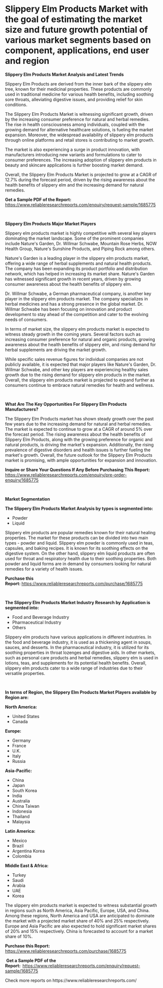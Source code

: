 <p><h1>Slippery Elm Products Market with the goal of estimating the market size and future growth potential of various market segments based on component, applications, end user and region</h1></p><p><strong>Slippery Elm Products Market Analysis and Latest Trends</strong></p>
<p><p>Slippery Elm Products are derived from the inner bark of the slippery elm tree, known for their medicinal properties. These products are commonly used in traditional medicine for various health benefits, including soothing sore throats, alleviating digestive issues, and providing relief for skin conditions.</p><p>The Slippery Elm Products Market is witnessing significant growth, driven by the increasing consumer preference for natural and herbal remedies. The rise in health consciousness among individuals, coupled with the growing demand for alternative healthcare solutions, is fueling the market expansion. Moreover, the widespread availability of slippery elm products through online platforms and retail stores is contributing to market growth.</p><p>The market is also experiencing a surge in product innovation, with manufacturers introducing new variants and formulations to cater to consumer preferences. The increasing adoption of slippery elm products in beauty and skincare applications is further boosting market demand.</p><p>Overall, the Slippery Elm Products Market is projected to grow at a CAGR of 12.7% during the forecast period, driven by the rising awareness about the health benefits of slippery elm and the increasing demand for natural remedies.</p></p>
<p><strong>Get a Sample PDF of the Report:&nbsp;</strong> <a href="https://www.reliableresearchreports.com/enquiry/request-sample/1685775">https://www.reliableresearchreports.com/enquiry/request-sample/1685775</a></p>
<p>&nbsp;</p>
<p><strong>Slippery Elm Products Major Market Players</strong></p>
<p><p>Slippery elm products market is highly competitive with several key players dominating the market landscape. Some of the prominent companies include Nature's Garden, Dr. Willmar Schwabe, Mountain Rose Herbs, NOW Health Group, Nature's Sunshine Products, and Piping Rock among others.</p><p>Nature's Garden is a leading player in the slippery elm products market, offering a wide range of herbal supplements and natural health products. The company has been expanding its product portfolio and distribution network, which has helped in increasing its market share. Nature's Garden has witnessed significant growth in recent years, driven by growing consumer awareness about the health benefits of slippery elm.</p><p>Dr. Willmar Schwabe, a German pharmaceutical company, is another key player in the slippery elm products market. The company specializes in herbal medicines and has a strong presence in the global market. Dr. Willmar Schwabe has been focusing on innovation and product development to stay ahead of the competition and cater to the evolving needs of consumers.</p><p>In terms of market size, the slippery elm products market is expected to witness steady growth in the coming years. Several factors such as increasing consumer preference for natural and organic products, growing awareness about the health benefits of slippery elm, and rising demand for herbal supplements are driving the market growth.</p><p>While specific sales revenue figures for individual companies are not publicly available, it is expected that major players like Nature's Garden, Dr. Willmar Schwabe, and other key players are experiencing healthy sales growth due to the rising demand for slippery elm products in the market. Overall, the slippery elm products market is projected to expand further as consumers continue to embrace natural remedies for health and wellness.</p></p>
<p>&nbsp;</p>
<p><strong>What Are The Key Opportunities For Slippery Elm Products Manufacturers?</strong></p>
<p><p>The Slippery Elm Products market has shown steady growth over the past few years due to the increasing demand for natural and herbal remedies. The market is expected to continue to grow at a CAGR of around 5% over the forecast period. The rising awareness about the health benefits of Slippery Elm Products, along with the growing preference for organic and natural products, is driving the market's expansion. Additionally, the rising prevalence of digestive disorders and health issues is further fueling the market's growth. Overall, the future outlook for the Slippery Elm Products market is promising, with ample opportunities for expansion and innovation.</p></p>
<p><strong>Inquire or Share Your Questions If Any Before Purchasing This Report:</strong> <a href="https://www.reliableresearchreports.com/enquiry/pre-order-enquiry/1685775">https://www.reliableresearchreports.com/enquiry/pre-order-enquiry/1685775</a></p>
<p>&nbsp;</p>
<p><strong>Market Segmentation</strong></p>
<p><strong>The Slippery Elm Products Market Analysis by types is segmented into:</strong></p>
<p><ul><li>Powder</li><li>Liquid</li></ul></p>
<p><p>Slippery elm products are popular remedies known for their natural healing properties. The market for these products can be divided into two main types - powder and liquid. Slippery elm powder is commonly used in teas, capsules, and baking recipes. It is known for its soothing effects on the digestive system. On the other hand, slippery elm liquid products are often used for throat and respiratory health due to their soothing properties. Both powder and liquid forms are in demand by consumers looking for natural remedies for a variety of health issues.</p></p>
<p><strong>Purchase this Report:&nbsp;</strong><a href="https://www.reliableresearchreports.com/purchase/1685775">https://www.reliableresearchreports.com/purchase/1685775</a></p>
<p>&nbsp;</p>
<p><strong>The Slippery Elm Products Market Industry Research by Application is segmented into:</strong></p>
<p><ul><li>Food and Beverage Industry</li><li>Pharmaceutical Industry</li><li>Others</li></ul></p>
<p><p>Slippery elm products have various applications in different industries. In the food and beverage industry, it is used as a thickening agent in soups, sauces, and desserts. In the pharmaceutical industry, it is utilized for its soothing properties in throat lozenges and digestive aids. In other markets, such as personal care products and herbal remedies, slippery elm is used in lotions, teas, and supplements for its potential health benefits. Overall, slippery elm products cater to a wide range of industries due to their versatile properties.</p></p>
<p>&nbsp;</p>
<p><strong>In terms of Region, the Slippery Elm Products Market Players available by Region are:</strong></p>
<p>
    <p> <strong> North America: </strong>
        <ul>
            <li>United States</li>
            <li>Canada</li>
        </ul>
        </p> 
    <p> <strong> Europe: </strong>
        <ul>
            <li>Germany</li>
            <li>France</li>
            <li>U.K.</li>
            <li>Italy</li>
            <li>Russia</li>
        </ul>
        </p> 
    <p> <strong> Asia-Pacific: </strong>
        <ul>
            <li>China</li>
            <li>Japan</li>
            <li>South Korea</li>
            <li>India</li>
            <li>Australia</li>
            <li>China Taiwan</li>
            <li>Indonesia</li>
            <li>Thailand</li>
            <li>Malaysia</li>
        </ul>
        </p> 
    <p> <strong> Latin America: </strong>
        <ul>
            <li>Mexico</li>
            <li>Brazil</li>
            <li>Argentina Korea</li>
            <li>Colombia</li>
        </ul>
        </p> 
    <p> <strong> Middle East & Africa: </strong>
        <ul>
            <li>Turkey</li>
            <li>Saudi</li>
            <li>Arabia</li>
            <li>UAE</li>
            <li>Korea</li>
        </ul>
    </p>
    </p>
<p><p>The slippery elm products market is expected to witness substantial growth in regions such as North America, Asia Pacific, Europe, USA, and China. Among these regions, North America and USA are anticipated to dominate the market with a projected market share of 40% and 25% respectively. Europe and Asia Pacific are also expected to hold significant market shares of 20% and 15% respectively. China is forecasted to account for a market share of 10%.</p></p>
<p><strong>Purchase this Report: </strong><a href="https://www.reliableresearchreports.com/purchase/1685775">https://www.reliableresearchreports.com/purchase/1685775</a></p>
<p>&nbsp;<strong>Get a Sample PDF of the Report:&nbsp;&nbsp;</strong><a href="https://www.reliableresearchreports.com/enquiry/request-sample/1685775">https://www.reliableresearchreports.com/enquiry/request-sample/1685775</a></p>
<p><strong></strong></p>
<p>Check more reports on https://www.reliableresearchreports.com/</p>